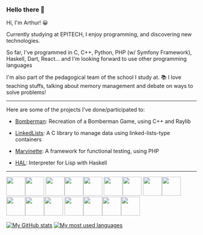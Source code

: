 ### Hello there 👋

Hi, I'm Arthur! :grinning:

Currently studying at EPITECH, I enjoy programming, and discovering new technologies.

So far, I've programmed in C, C++, Python, PHP (w/ Symfony Framework), Haskell, Dart, React... and I'm looking forward to use other programming languages

I'm also part of the pedagogical team of the school I study at. :books:
I love teaching stuffs, talking about memory management and debate on ways to solve problems!
___

Here are some of the projects I've done/participated to:

- [Bomberman](https://github.com/AnonymusRaccoon/Bomberman): Recreation of a Bomberman Game, using C++ and Raylib

- [LinkedLists](https://github.com/Arthi-chaud/LinkedLists): A C library to manage data using linked-lists-type containers

- [Marvinette](https://github.com/Arthi-chaud/Marvinette): A framework for functional testing, using PHP

- [HAL](https://github.com/Arthi-chaud/HAL): Interpreter for Lisp with Haskell
___

<img src="https://cdn.jsdelivr.net/gh/devicons/devicon/icons/c/c-original.svg" height="50px"/><img src="https://cdn.jsdelivr.net/gh/devicons/devicon/icons/cplusplus/cplusplus-original.svg" height="50px"/>
<img src="https://cdn.jsdelivr.net/gh/devicons/devicon/icons/python/python-original.svg" height="50px"/><img src="https://cdn.jsdelivr.net/gh/devicons/devicon/icons/php/php-original.svg" height="50px"/><img src="https://cdn.jsdelivr.net/gh/devicons/devicon/icons/haskell/haskell-original.svg" height="50px"/>
<img src="https://cdn.jsdelivr.net/gh/devicons/devicon/icons/react/react-original.svg" height="50px"/><img src="https://cdn.jsdelivr.net/gh/devicons/devicon/icons/symfony/symfony-original.svg" height="50px"/>
<img src="https://cdn.jsdelivr.net/gh/devicons/devicon/icons/flutter/flutter-original.svg" height="50px"/><img src="https://cdn.jsdelivr.net/gh/devicons/devicon/icons/dart/dart-original.svg" height="50px"/>
<img src="https://cdn.jsdelivr.net/gh/devicons/devicon/icons/html5/html5-original.svg" height="50px"/><img src="https://cdn.jsdelivr.net/gh/devicons/devicon/icons/css3/css3-original.svg" height="50px"/><img src="https://cdn.jsdelivr.net/gh/devicons/devicon/icons/markdown/markdown-original.svg" height="50px"/>
<img src="https://cdn.jsdelivr.net/gh/devicons/devicon/icons/docker/docker-original.svg" height="50px"/><img src="https://cdn.jsdelivr.net/gh/devicons/devicon/icons/jenkins/jenkins-original.svg" height="50px"/><img src="https://cdn.jsdelivr.net/gh/devicons/devicon/icons/kubernetes/kubernetes-plain.svg" height="50px"/><img src="https://cdn.jsdelivr.net/gh/devicons/devicon/icons/linux/linux-plain.svg" height="50px"/>

[![My GitHub stats](https://github-readme-stats.vercel.app/api?username=Arthi-chaud&theme=darcula)](https://github.com/anuraghazra/github-readme-stats)
[![My most used languages](https://github-readme-stats.vercel.app/api/top-langs/?username=Arthi-chaud&layout=compact&theme=darcula)](https://github.com/anuraghazra/github-readme-stats)
